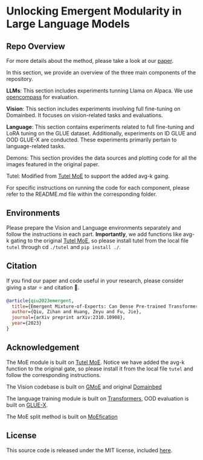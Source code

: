 # Unlocking Emergent Modularity in Large Language Models

## Repo Overview

For more details about the method, please take a look at our [paper](https://arxiv.org/abs/2310.10908).

In this section, we provide an overview of the three main components of the repository.

**LLMs**: This section includes experiments tunning Llama on Alpaca. We use [opencompass](https://github.com/open-compass/OpenCompass/) for evaluation.

**Vision**: This section includes experiments involving full fine-tuning on Domainbed. It focuses on vision-related tasks and evaluations.

**Language**: This section contains experiments related to full fine-tuning and LoRA tuning on the GLUE dataset. Additionally, experiments on ID GLUE and OOD GLUE-X are conducted. These experiments primarily pertain to language-related tasks.

Demons: This section provides the data sources and plotting code for all the images featured in the original paper.

Tutel: Modified from [Tutel MoE](https://github.com/microsoft/tutel) to support the added avg-k gaing.

For specific instructions on running the code for each component, please refer to the README.md file within the corresponding folder.

## Environments

Please prepare the Vision and Language environments separately and follow the instructions in each part. **Importantly**, we add functions like avg-k gating to the original [Tutel MoE](https://github.com/microsoft/tutel), so please install tutel from the local file `tutel` through cd `./tutel` and `pip install ./`.


## Citation

If you find our paper and code useful in your research, please consider giving a star :star: and citation :pencil:.

```BibTeX
@article{qiu2023emergent,
  title={Emergent Mixture-of-Experts: Can Dense Pre-trained Transformers Benefit from Emergent Modular Structures?},
  author={Qiu, Zihan and Huang, Zeyu and Fu, Jie},
  journal={arXiv preprint arXiv:2310.10908},
  year={2023}
}
```

## Acknowledgement

The MoE module is built on [Tutel MoE](https://github.com/microsoft/tutel). Notice we have added the avg-k function to the original gate, so please install it from the local file `tutel` and follow the corresponding instructions.

The Vision codebase is built on [GMoE](https://github.com/Luodian/Generalizable-Mixture-of-Experts) and original [Domainbed](https://github.com/facebookresearch/DomainBed)

The language training module is built on [Transformers](https://github.com/huggingface/transformers/tree/main/examples/pytorch/text-classification), OOD evaluation is built on [GLUE-X](https://github.com/YangLinyi/GLUE-X).

The MoE split method is built on [MoEfication](https://github.com/thunlp/MoEfication)

## License

This source code is released under the MIT license, included [here](LICENSE).

